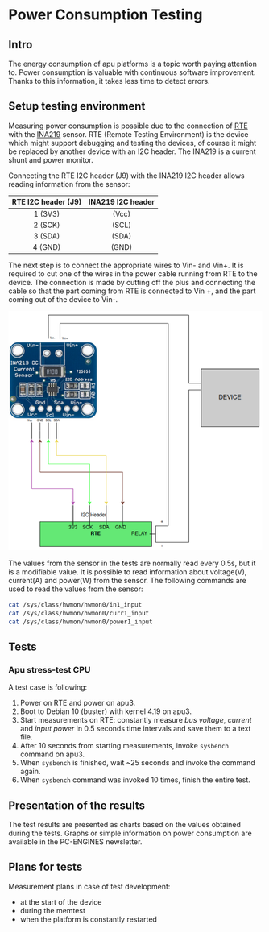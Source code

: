 # Power Consumption Testing

## Intro

The energy consumption of apu platforms is a topic worth paying attention to.
Power consumption is valuable with continuous software improvement. Thanks to
this information, it takes less time to detect errors.

## Setup testing environment

Measuring power consumption is possible due to the connection of
[RTE](https://docs.dasharo.com/transparent-validation/rte/introduction/) with
the [INA219](https://download.kamami.pl/p564714-ina219.pdf) sensor. RTE 
(Remote Testing Environment) is the device which might support debugging and
testing the devices, of course it might be replaced by another device with an
I2C header. The INA219 is a current shunt and power monitor.

Connecting the RTE I2C header (J9) with the INA219 I2C header allows reading
information from the sensor:

 RTE I2C header (J9)        | INA219 I2C header
:--------------------------:|:---------------------------:
 1 (3V3)                    | (Vcc)
 2 (SCK)                    | (SCL)
 3 (SDA)                    | (SDA)
 4 (GND)                    | (GND)

The next step is to connect the appropriate wires to Vin- and Vin+. It is
required to cut one of the wires in the power cable running from RTE to the
device. The connection is made by cutting off the plus and connecting the cable
so that the part coming from RTE is connected to Vin +, and the part coming out
of the device to Vin-.

![Connections INA219-RTE](images/INA219-RTE.png)

The values ​​from the sensor in the tests are normally read every 0.5s, but it is
a modifiable value. It is possible to read information about voltage(V),
current(A) and power(W) from the sensor. The following commands are used to
read the values ​​from the sensor:

```bash
cat /sys/class/hwmon/hwmon0/in1_input
cat /sys/class/hwmon/hwmon0/curr1_input
cat /sys/class/hwmon/hwmon0/power1_input
```

## Tests

### Apu stress-test CPU

A test case is following:

1. Power on RTE and power on apu3.
1. Boot to Debian 10 (buster) with kernel 4.19 on apu3.
1. Start measurements on RTE: constantly measure *bus voltage*, *current* and
    *input power* in 0.5 seconds time intervals and save them to a text file.
1. After 10 seconds from starting measurements, invoke `sysbench` command on
    apu3.
1. When `sysbench` is finished, wait ~25 seconds and invoke the command again.
1. When `sysbench` command was invoked 10 times, finish the entire test.

## Presentation of the results

The test results are presented as charts based on the values ​​obtained during
the tests. Graphs or simple information on power consumption are available in
the PC-ENGINES newsletter.

## Plans for tests

Measurement plans in case of test development:

* at the start of the device
* during the memtest
* when the platform is constantly restarted
